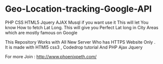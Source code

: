 # Geo-Location-tracking-Google-API
PHP CSS HTML5 Jquery AJAX  Musql if you want use it 
This will let You know How to fetch Lat Long. This will give you Perfect Lat long in City Areas which are mostly famous on Google


This Repository Works with All New Server Who has HTTPS Website Only . It is made with HTMl5 css3 , Codedrop tutorial And PHP Ajax Jquery

For more Join : http://www.phoenixpeth.com/
